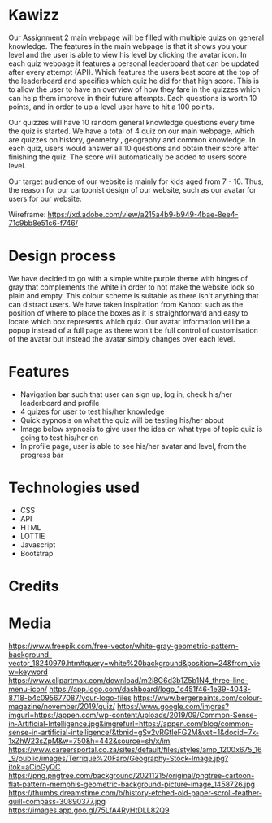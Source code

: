 # Kawizz #


Our Assignment 2 main webpage will be filled with multiple quizs on general knowledge. The features in the main webpage is that it shows you your level and the user is able to view his level by clicking the avatar icon.  In each quiz webpage it features a personal leaderboard that can be updated after every attempt (API). Which features the users best score at the top of the leaderboard and specifies which quiz he did for that high score. This is to allow the user to have an overview of how they fare in the quizzes which can help them improve in their future attempts. Each questions is worth 10 points, and in order to up a level user have to hit a 100 points.

Our quizzes will have 10 random general knowledge questions every time the quiz is started. We have a total of 4 quiz on our main webpage, which are quizzes on history, geometry , geography and common knowledge. In each quiz, users would answer all 10 questions and obtain their score after finishing the quiz. The score will automatically be added to users score level. 
 
 Our target audience of our website is mainly for kids aged from 7 - 16. Thus, the reason for our cartoonist design of our website, such as our avatar for users for our website. 

 Wireframe: https://xd.adobe.com/view/a215a4b9-b949-4bae-8ee4-71c9bb8e51c6-f746/


# Design process #
We have decided to go with a simple white purple theme with hinges of gray that complements the white in order to not make the website look so plain and empty. This colour scheme is suitable as there isn't anything that can distract users. We have taken inspiration from Kahoot such as the position of where to place the boxes as it is straightforward and easy to locate which box represents which quiz. Our avatar information will be a popup instead of a full page as there won't be full control of customisation of the avatar but instead the avatar simply changes over each level. 

# Features #
- Navigation bar such that user can sign up, log in, check his/her leaderboard and profile
- 4 quizes for user to test his/her knowledge 
- Quick sypnosis on what the quiz will be testing his/her about
- Image below sypnosis to give user the idea on what type of topic quiz is going to test his/her on
- In profile page, user is able to see his/her avatar and level, from the progress bar

# Technologies used #
- CSS
- API
- HTML
- LOTTIE
- Javascript
- Bootstrap


# Credits #
# Media #
https://www.freepik.com/free-vector/white-gray-geometric-pattern-background-vector_18240979.htm#query=white%20background&position=24&from_view=keyword
https://www.clipartmax.com/download/m2i8G6d3b1Z5b1N4_three-line-menu-icon/
https://app.logo.com/dashboard/logo_1c451f46-1e39-4043-8718-b4c095677087/your-logo-files
https://www.bergerpaints.com/colour-magazine/november/2019/quiz/
https://www.google.com/imgres?imgurl=https://appen.com/wp-content/uploads/2019/09/Common-Sense-in-Artificial-Intelligence.jpg&imgrefurl=https://appen.com/blog/common-sense-in-artificial-intelligence/&tbnid=gSv2vRGtIeFG2M&vet=1&docid=7k-1xZhW23sZpM&w=750&h=442&source=sh/x/im
https://www.careersportal.co.za/sites/default/files/styles/amp_1200x675_16_9/public/images/Terrique%20Faro/Geography-Stock-Image.jpg?itok=aCioGyQC
https://png.pngtree.com/background/20211215/original/pngtree-cartoon-flat-pattern-memphis-geometric-background-picture-image_1458726.jpg
https://thumbs.dreamstime.com/b/history-etched-old-paper-scroll-feather-quill-compass-30890377.jpg
https://images.app.goo.gl/75LfA4RyHtDLL82Q9
